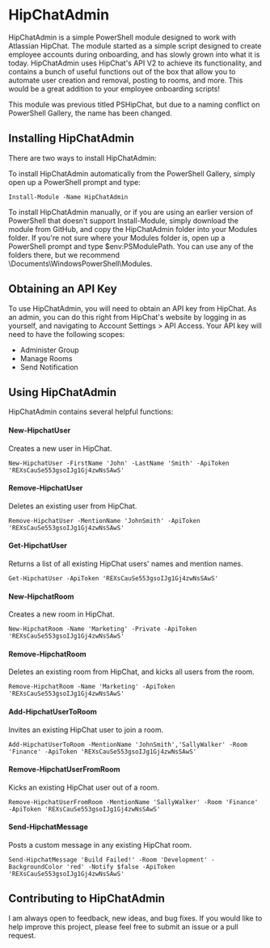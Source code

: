 # HipChatAdmin

HipChatAdmin is a simple PowerShell module designed to work with Atlassian HipChat. The module started as a simple script designed to create employee accounts during onboarding, and has slowly grown into what it is today. HipChatAdmin uses HipChat's API V2 to achieve its functionality, and contains a bunch of useful functions out of the box that allow you to automate user creation and removal, posting to rooms, and more. This would be a great addition to your employee onboarding scripts!

This module was previous titled PSHipChat, but due to a naming conflict on PowerShell Gallery, the name has been changed.

## Installing HipChatAdmin
There are two ways to install HipChatAdmin:

To install HipChatAdmin automatically from the PowerShell Gallery, simply open up a PowerShell prompt and type:
```
Install-Module -Name HipChatAdmin
```

To install HipChatAdmin manually, or if you are using an earlier version of PowerShell that doesn't support Install-Module, simply download the module from GitHub, and copy the HipChatAdmin folder into your Modules folder. If you're not sure where your Modules folder is, open up a PowerShell prompt and type $env:PSModulePath. You can use any of the folders there, but we recommend \Documents\WindowsPowerShell\Modules.

## Obtaining an API Key

To use HipChatAdmin, you will need to obtain an API key from HipChat. As an admin, you can do this right from HipChat's website by logging in as yourself, and navigating to Account Settings > API Access. Your API key will need to have the following scopes:
- Administer Group
- Manage Rooms
- Send Notification

## Using HipChatAdmin

HipChatAdmin contains several helpful functions:

#### New-HipchatUser
Creates a new user in HipChat.
```
New-HipchatUser -FirstName 'John' -LastName 'Smith' -ApiToken 'REXsCauSe553gsoIJg1Gj4zwNsSAwS'
```

#### Remove-HipchatUser
Deletes an existing user from HipChat.
```
Remove-HipchatUser -MentionName 'JohnSmith' -ApiToken 'REXsCauSe553gsoIJg1Gj4zwNsSAwS'
```

#### Get-HipchatUser
Returns a list of all existing HipChat users' names and mention names.
```
Get-HipchatUser -ApiToken 'REXsCauSe553gsoIJg1Gj4zwNsSAwS'
```

#### New-HipchatRoom
Creates a new room in HipChat.
```
New-HipchatRoom -Name 'Marketing' -Private -ApiToken 'REXsCauSe553gsoIJg1Gj4zwNsSAwS'
```

#### Remove-HipchatRoom
Deletes an existing room from HipChat, and kicks all users from the room.
```
Remove-HipchatRoom -Name 'Marketing' -ApiToken 'REXsCauSe553gsoIJg1Gj4zwNsSAwS'
```

#### Add-HipchatUserToRoom
Invites an existing HipChat user to join a room.
```
Add-HipchatUserToRoom -MentionName 'JohnSmith','SallyWalker' -Room 'Finance' -ApiToken 'REXsCauSe553gsoIJg1Gj4zwNsSAwS'
```

#### Remove-HipchatUserFromRoom
Kicks an existing HipChat user out of a room.
```
Remove-HipchatUserFromRoom -MentionName 'SallyWalker' -Room 'Finance' -ApiToken 'REXsCauSe553gsoIJg1Gj4zwNsSAwS'
```

#### Send-HipchatMessage
Posts a custom message in any existing HipChat room.
```
Send-HipchatMessage 'Build Failed!' -Room 'Development' -BackgroundColor 'red' -Notify $false -ApiToken 'REXsCauSe553gsoIJg1Gj4zwNsSAwS'
```

## Contributing to HipChatAdmin
I am always open to feedback, new ideas, and bug fixes. If you would like to help improve this project, please feel free to submit an issue or a pull request.